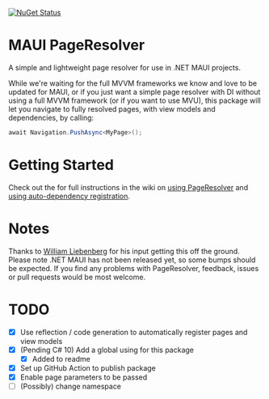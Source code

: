 [![NuGet Status](https://img.shields.io/nuget/v/Goldie.MauiPlugins.PageResolver.svg?style=flat)](https://www.nuget.org/packages/Goldie.MauiPlugins.PageResolver/) 

# MAUI PageResolver
A simple and lightweight page resolver for use in .NET MAUI projects.

While we're waiting for the full MVVM frameworks we know and love to be updated for MAUI, or if you just want a simple page resolver with DI without using a full MVVM framework (or if you want to use MVU), this package will let you navigate to fully resolved pages, with view models and dependencies, by calling:

```cs
await Navigation.PushAsync<MyPage>();
```

# Getting Started

Check out the for full instructions in the wiki on [using PageResolver](https://github.com/matt-goldman/Maui.Plugins.PageResolver/wiki/Using-the-PageResolver) and [using auto-dependency registration](https://github.com/matt-goldman/Maui.Plugins.PageResolver/wiki/Using-Auto-registration-(experimental)).

# Notes

Thanks to [William Liebenberg](https://github.com/william-liebenberg) for his input getting this off the ground.    
Please note .NET MAUI has not been released yet, so some bumps should be expected. If you find any problems with PageResolver, feedback, issues or pull requests would be most welcome.

# TODO
- [x] Use reflection / code generation to automatically register pages and view models
- [x] (Pending C# 10) Add a global using for this package
  - [x] Added to readme
- [x] Set up GitHub Action to publish package
- [x] Enable page parameters to be passed
- [ ] (Possibly) change namespace
